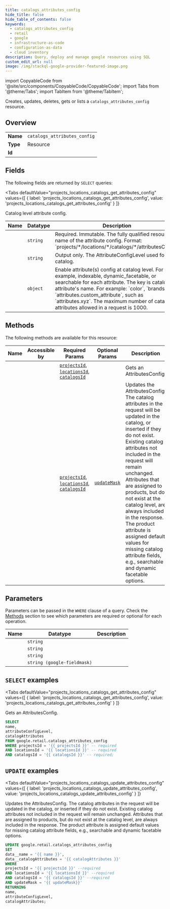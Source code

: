 ```yaml
--- 
title: catalogs_attributes_config
hide_title: false
hide_table_of_contents: false
keywords:
  - catalogs_attributes_config
  - retail
  - google
  - infrastructure-as-code
  - configuration-as-data
  - cloud inventory
description: Query, deploy and manage google resources using SQL
custom_edit_url: null
image: /img/stackql-google-provider-featured-image.png
---
```


import CopyableCode from '@site/src/components/CopyableCode/CopyableCode';
import Tabs from '@theme/Tabs';
import TabItem from '@theme/TabItem';

Creates, updates, deletes, gets or lists a <code>catalogs_attributes_config</code> resource.

## Overview
<table><tbody>
<tr><td><b>Name</b></td><td><code>catalogs_attributes_config</code></td></tr>
<tr><td><b>Type</b></td><td>Resource</td></tr>
<tr><td><b>Id</b></td><td><CopyableCode code="google.retail.catalogs_attributes_config" /></td></tr>
</tbody></table>

## Fields

The following fields are returned by `SELECT` queries:

<Tabs
    defaultValue="projects_locations_catalogs_get_attributes_config"
    values={[
        { label: 'projects_locations_catalogs_get_attributes_config', value: 'projects_locations_catalogs_get_attributes_config' }
    ]}
>
<TabItem value="projects_locations_catalogs_get_attributes_config">

Catalog level attribute config.

<table>
<thead>
    <tr>
    <th>Name</th>
    <th>Datatype</th>
    <th>Description</th>
    </tr>
</thead>
<tbody>
<tr>
    <td><CopyableCode code="name" /></td>
    <td><code>string</code></td>
    <td>Required. Immutable. The fully qualified resource name of the attribute config. Format: `projects/*/locations/*/catalogs/*/attributesConfig`</td>
</tr>
<tr>
    <td><CopyableCode code="attributeConfigLevel" /></td>
    <td><code>string</code></td>
    <td>Output only. The AttributeConfigLevel used for this catalog.</td>
</tr>
<tr>
    <td><CopyableCode code="catalogAttributes" /></td>
    <td><code>object</code></td>
    <td>Enable attribute(s) config at catalog level. For example, indexable, dynamic_facetable, or searchable for each attribute. The key is catalog attribute's name. For example: `color`, `brands`, `attributes.custom_attribute`, such as `attributes.xyz`. The maximum number of catalog attributes allowed in a request is 1000.</td>
</tr>
</tbody>
</table>
</TabItem>
</Tabs>

## Methods

The following methods are available for this resource:

<table>
<thead>
    <tr>
    <th>Name</th>
    <th>Accessible by</th>
    <th>Required Params</th>
    <th>Optional Params</th>
    <th>Description</th>
    </tr>
</thead>
<tbody>
<tr>
    <td><a href="#projects_locations_catalogs_get_attributes_config"><CopyableCode code="projects_locations_catalogs_get_attributes_config" /></a></td>
    <td><CopyableCode code="select" /></td>
    <td><a href="#parameter-projectsId"><code>projectsId</code></a>, <a href="#parameter-locationsId"><code>locationsId</code></a>, <a href="#parameter-catalogsId"><code>catalogsId</code></a></td>
    <td></td>
    <td>Gets an AttributesConfig.</td>
</tr>
<tr>
    <td><a href="#projects_locations_catalogs_update_attributes_config"><CopyableCode code="projects_locations_catalogs_update_attributes_config" /></a></td>
    <td><CopyableCode code="update" /></td>
    <td><a href="#parameter-projectsId"><code>projectsId</code></a>, <a href="#parameter-locationsId"><code>locationsId</code></a>, <a href="#parameter-catalogsId"><code>catalogsId</code></a></td>
    <td><a href="#parameter-updateMask"><code>updateMask</code></a></td>
    <td>Updates the AttributesConfig. The catalog attributes in the request will be updated in the catalog, or inserted if they do not exist. Existing catalog attributes not included in the request will remain unchanged. Attributes that are assigned to products, but do not exist at the catalog level, are always included in the response. The product attribute is assigned default values for missing catalog attribute fields, e.g., searchable and dynamic facetable options.</td>
</tr>
</tbody>
</table>

## Parameters

Parameters can be passed in the `WHERE` clause of a query. Check the [Methods](#methods) section to see which parameters are required or optional for each operation.

<table>
<thead>
    <tr>
    <th>Name</th>
    <th>Datatype</th>
    <th>Description</th>
    </tr>
</thead>
<tbody>
<tr id="parameter-catalogsId">
    <td><CopyableCode code="catalogsId" /></td>
    <td><code>string</code></td>
    <td></td>
</tr>
<tr id="parameter-locationsId">
    <td><CopyableCode code="locationsId" /></td>
    <td><code>string</code></td>
    <td></td>
</tr>
<tr id="parameter-projectsId">
    <td><CopyableCode code="projectsId" /></td>
    <td><code>string</code></td>
    <td></td>
</tr>
<tr id="parameter-updateMask">
    <td><CopyableCode code="updateMask" /></td>
    <td><code>string (google-fieldmask)</code></td>
    <td></td>
</tr>
</tbody>
</table>

## `SELECT` examples

<Tabs
    defaultValue="projects_locations_catalogs_get_attributes_config"
    values={[
        { label: 'projects_locations_catalogs_get_attributes_config', value: 'projects_locations_catalogs_get_attributes_config' }
    ]}
>
<TabItem value="projects_locations_catalogs_get_attributes_config">

Gets an AttributesConfig.

```sql
SELECT
name,
attributeConfigLevel,
catalogAttributes
FROM google.retail.catalogs_attributes_config
WHERE projectsId = '{{ projectsId }}' -- required
AND locationsId = '{{ locationsId }}' -- required
AND catalogsId = '{{ catalogsId }}' -- required;
```
</TabItem>
</Tabs>


## `UPDATE` examples

<Tabs
    defaultValue="projects_locations_catalogs_update_attributes_config"
    values={[
        { label: 'projects_locations_catalogs_update_attributes_config', value: 'projects_locations_catalogs_update_attributes_config' }
    ]}
>
<TabItem value="projects_locations_catalogs_update_attributes_config">

Updates the AttributesConfig. The catalog attributes in the request will be updated in the catalog, or inserted if they do not exist. Existing catalog attributes not included in the request will remain unchanged. Attributes that are assigned to products, but do not exist at the catalog level, are always included in the response. The product attribute is assigned default values for missing catalog attribute fields, e.g., searchable and dynamic facetable options.

```sql
UPDATE google.retail.catalogs_attributes_config
SET 
data__name = '{{ name }}',
data__catalogAttributes = '{{ catalogAttributes }}'
WHERE 
projectsId = '{{ projectsId }}' --required
AND locationsId = '{{ locationsId }}' --required
AND catalogsId = '{{ catalogsId }}' --required
AND updateMask = '{{ updateMask}}'
RETURNING
name,
attributeConfigLevel,
catalogAttributes;
```
</TabItem>
</Tabs>
